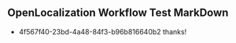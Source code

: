 ## OpenLocalization Workflow Test MarkDown
* 4f567f40-23bd-4a48-84f3-b96b816640b2 thanks!

<!--HONumber=Aug16_HO5-->


